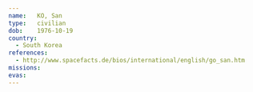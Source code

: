 ```yaml
---
name:	KO, San
type:	civilian
dob:	1976-10-19
country:
  - South Korea
references:
  - http://www.spacefacts.de/bios/international/english/go_san.htm
missions:
evas:
---
```

